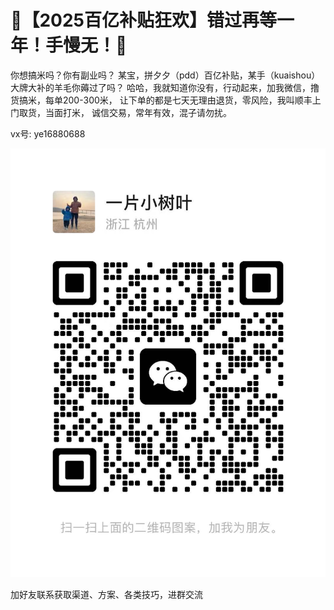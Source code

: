 # 🚨【2025百亿补贴狂欢】错过再等一年！手慢无！🚨

你想搞米吗？你有副业吗？
某宝，拼夕夕（pdd）百亿补贴，某手（kuaishou）大牌大补的羊毛你薅过了吗？
哈哈，我就知道你没有，行动起来，加我微信，撸货搞米，每单200-300米，
让下单的都是七天无理由退货，零风险，我叫顺丰上门取货，当面打米，
诚信交易，常年有效，混子请勿扰。

vx号: ye16880688 







![](我的微信二维码.jpg)

加好友联系获取渠道、方案、各类技巧，进群交流

